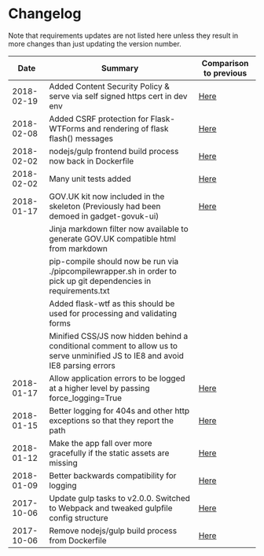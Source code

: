 # Changelog

Note that requirements updates are not listed here unless they result in more changes than just updating the version number.

| Date | Summary | Comparison to previous |
|---|---|---|
| 2018-02-19 | Added Content Security Policy & serve via self signed https cert in dev env     | [Here](!17)   |
| 2018-02-08 | Added CSRF protection for Flask-WTForms and rendering of flask flash() messages | [Here](!16) |
| 2018-02-02 | nodejs/gulp frontend build process now back in Dockerfile                                                                      | [Here](!15) |
| 2018-02-02 | Many unit tests added                                                                                                          | [Here](!14) |
| 2018-01-17 | GOV.UK kit now included in the skeleton (Previously had been demoed in gadget-govuk-ui)                                        | [Here](!12) |
|            | Jinja markdown filter now available to generate GOV.UK compatible html from markdown                                           |             |
|            | pip-compile should now be run via ./pipcompilewrapper.sh in order to pick up git dependencies in requirements.txt              |             |
|            | Added flask-wtf as this should be used for processing and validating forms                                                     |             |
|            | Minified CSS/JS now hidden behind a conditional comment to allow us to serve unminified JS to IE8 and avoid IE8 parsing errors |             |
| 2018-01-17 | Allow application errors to be logged at a higher level by passing force_logging=True                              | [Here](!13) |
| 2018-01-15 | Better logging for 404s and other http exceptions so that they report the path                                     | [Here](53c69a6bdd80e1139a0872ba5f659635facff3ca) |  |             |
| 2018-01-12 | Make the app fall over more gracefully if the static assets are missing                                            | [Here](ec499f7dfc827dc902d2ff0396f096c26015d9fc...58e70373d9d6bdbf5d81ce5c9750dd6294c8292f) |  |             |
| 2018-01-09 | Better backwards compatibility for logging                                                                         | [Here](ec499f7dfc827dc902d2ff0396f096c26015d9fc) |  |             |
| 2017-10-06 | Update gulp tasks to v2.0.0. Switched to Webpack and tweaked gulpfile config structure                             | [Here](8e25e6efcc23476c9526c7774de1ba4b3c9db160) |  |             |
| 2017-10-06 | Remove nodejs/gulp build process from Dockerfile                                                                   | [Here](a43006db3ceb40e71a476a6ec18d65ac0ec6c2bd) |
